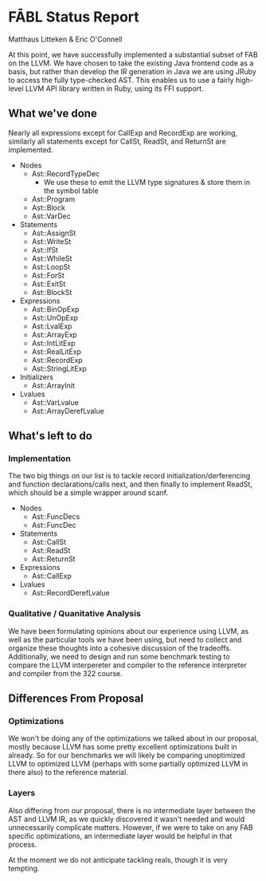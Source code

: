 # FĀBL Status Report

Matthaus Litteken & Eric O'Connell

At this point, we have successfully implemented a substantial subset of FAB on the LLVM. We have chosen to take the existing Java frontend code as a basis, but rather than develop the IR generation in Java we are using JRuby to access the fully type-checked AST. This enables us to use a fairly high-level LLVM API library written in Ruby, using its FFI support.

## What we've done

Nearly all expressions except for CallExp and RecordExp are working, similarly all statements except for CallSt, ReadSt, and ReturnSt are implemented.

- Nodes
	- Ast::RecordTypeDec
		- We use these to emit the LLVM type signatures & store them in the symbol table
	- Ast::Program
	- Ast::Block
	- Ast::VarDec
- Statements
	- Ast::AssignSt
	- Ast::WriteSt
	- Ast::IfSt
	- Ast::WhileSt
	- Ast::LoopSt
	- Ast::ForSt
	- Ast::ExitSt
	- Ast::BlockSt
- Expressions
	- Ast::BinOpExp
	- Ast::UnOpExp
	- Ast::LvalExp
	- Ast::ArrayExp
	- Ast::IntLitExp
	- Ast::RealLitExp
	- Ast::RecordExp
 	- Ast::StringLitExp
- Initializers
	- Ast::ArrayInit
- Lvalues
	- Ast::VarLvalue
	- Ast::ArrayDerefLvalue

## What's left to do

### Implementation

The two big things on our list is to tackle record initialization/derferencing and function declarations/calls next, and then finally to implement ReadSt, which should be a simple wrapper around scanf.

- Nodes
	- Ast::FuncDecs
	- Ast::FuncDec
- Statements
	- Ast::CallSt
	- Ast::ReadSt
	- Ast::ReturnSt
- Expressions
	- Ast::CallExp
- Lvalues
	- Ast::RecordDerefLvalue

### Qualitative / Quanitative Analysis

We have been formulating opinions about our experience using LLVM, as well as the particular tools we have been using, but need to collect and organize these thoughts into a cohesive discussion of the tradeoffs. Additionally, we need to design and run some benchmark testing to compare the LLVM interpereter and compiler to the reference interpreter and compiler from the 322 course.

## Differences From Proposal

### Optimizations

We won't be doing any of the optimizations we talked about in our proposal, mostly because LLVM has some pretty excellent optimizations built in already. So for our benchmarks we will likely be comparing unoptimized LLVM to optimized LLVM (perhaps with some partially optimized LLVM in there also) to the reference material.

### Layers

Also differing from our proposal, there is no intermediate layer between the AST and LLVM IR, as we quickly discovered it wasn't needed and would unnecessarily complicate matters. However, if we were to take on any FAB specific optimizations, an intermediate layer would be helpful in that process.

At the moment we do not anticipate tackling reals, though it is very tempting.
